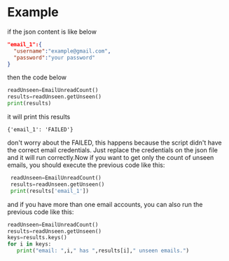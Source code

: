 # Example
  if the json content is like below
  ```json
  "email_1":{
	"username":"example@gmail.com",
    "password":"your password"
}
  ```
  then the code below 
  ```python
  readUnseen=EmailUnreadCount()
  results=readUnseen.getUnseen()
  print(results)
  ```
  it will print this results
  ```string
  {'email_1': 'FAILED'}
  ```
 don't worry about the FAILED, this happens because the script didn't have the correct email credentials. Just replace the credentials on the json file and it will run correctly.Now if you want to get only the count of unseen emails, you should execute the previous code like this:
 ```python
  readUnseen=EmailUnreadCount()
  results=readUnseen.getUnseen()
  print(results['email_1'])
  ```
  and if you have more than one email accounts, you can also run the previous code like this:
 ```python
readUnseen=EmailUnreadCount()
results=readUnseen.getUnseen()
keys=results.keys()
for i in keys:
	print("email: ",i," has ",results[i]," unseen emails.")
```
